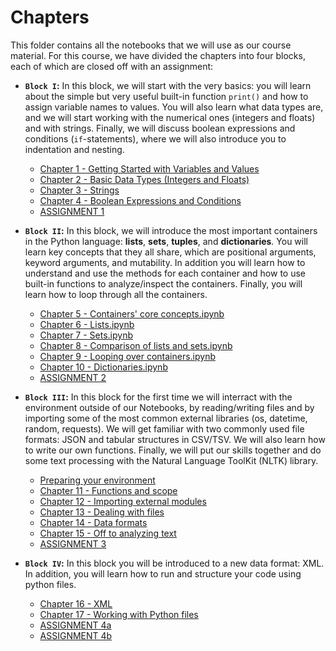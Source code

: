# Chapters

This folder contains all the notebooks that we will use as our course material. For this course, we have divided the chapters into four blocks, each of which are closed off with an assignment:

- **`Block I`:** In this block, we will start with the very basics: you will learn about the simple but very useful built-in function `print()` and how to assign variable names to values. You will also learn what data types are, and we will start working with the numerical ones (integers and floats) and with strings. Finally, we will discuss boolean expressions and conditions (`if`-statements), where we will also introduce you to indentation and nesting.

  - [Chapter 1 - Getting Started with Variables and Values](https://github.com/cltl/python-for-text-analysis/blob/master/Chapters/Chapter%201%20-%20Getting%20Started%20with%20Variables%20and%20Values.ipynb) 
  - [Chapter 2 - Basic Data Types (Integers and Floats)](https://github.com/cltl/python-for-text-analysis/blob/master/Chapters/Chapter%202%20-%20Basic%20Data%20Types%20(Integers%20and%20Floats).ipynb) 
  - [Chapter 3 - Strings](https://github.com/cltl/python-for-text-analysis/blob/master/Chapters/Chapter%203%20-%20Strings.ipynb)   
  - [Chapter 4 - Boolean Expressions and Conditions](https://github.com/cltl/python-for-text-analysis/blob/master/Chapters/Chapter%204%20-%20Boolean%20Expressions%20and%20Conditions.ipynb) 
  - [ASSIGNMENT 1](https://github.com/cltl/python-for-text-analysis/blob/master/Assignments/ASSIGNMENT-1.ipynb)

- **`Block II`:** In this block, we will introduce the most important containers in the Python language: **lists**, **sets**, **tuples**, and **dictionaries**. You will learn key concepts that they all share, which are positional arguments, keyword arguments, and mutability. In addition you will learn how to understand and use the methods for each container and how to use built-in functions to analyze/inspect the containers. Finally, you will learn how to loop through all the containers.

  - [Chapter 5 - Containers' core concepts.ipynb](https://github.com/cltl/python-for-text-analysis/blob/master/Chapters/Chapter%205%20-%20Containers'%20core%20concepts.ipynb)
  - [Chapter 6 - Lists.ipynb](https://github.com/cltl/python-for-text-analysis/blob/master/Chapters/Chapter%206%20-%20Lists.ipynb)
  - [Chapter 7 - Sets.ipynb](https://github.com/cltl/python-for-text-analysis/blob/master/Chapters/Chapter%207%20-%20Sets.ipynb)
  - [Chapter 8 - Comparison of lists and sets.ipynb](https://github.com/cltl/python-for-text-analysis/blob/master/Chapters/Chapter%208%20-%20Comparison%20of%20lists%20and%20sets.ipynb)
  - [Chapter 9 - Looping over containers.ipynb](https://github.com/cltl/python-for-text-analysis/blob/master/Chapters/Chapter%209%20-%20Looping%20over%20containers.ipynb)
  - [Chapter 10 - Dictionaries.ipynb](https://github.com/cltl/python-for-text-analysis/blob/master/Chapters/Chapter%2010%20-%20Dictionaries.ipynb)
  - [ASSIGNMENT 2](https://github.com/cltl/python-for-text-analysis/blob/master/Assignments/ASSIGNMENT-2.ipynb)
  
- **`Block III`:** In this block for the first time we will interract with the environment outside of our Notebooks, by reading/writing files and by importing some of the most common external libraries (os, datetime, random, requests). We will get familiar with two commonly used file formats: JSON and tabular structures in CSV/TSV. We will also learn how to write our own functions. Finally, we will put our skills together and do some text processing with the Natural Language ToolKit (NLTK) library.

    - [Preparing your environment](https://raw.githubusercontent.com/cltl/python-for-text-analysis/master/Class_Notes/Preparation%20for%20Chapters%2013%2C%2014%2C%20and%2015.ipynb)
    - [Chapter 11 - Functions and scope](https://raw.githubusercontent.com/cltl/python-for-text-analysis/master/Chapters/Chapter%2011%20-%20Functions%20and%20scope.ipynb)
    - [Chapter 12 - Importing external modules](https://raw.githubusercontent.com/cltl/python-for-text-analysis/master/Chapters/Chapter%2012%20-%20Importing%20external%20modules.ipynb)
    - [Chapter 13 - Dealing with files](https://raw.githubusercontent.com/cltl/python-for-text-analysis/master/Chapters/Chapter%2013%20-%20Dealing%20with%20files.ipynb)
    - [Chapter 14 - Data formats](https://raw.githubusercontent.com/cltl/python-for-text-analysis/master/Chapters/Chapter%2014%20-%20Data%20formats.ipynb)
    - [Chapter 15 - Off to analyzing text](https://raw.githubusercontent.com/cltl/python-for-text-analysis/master/Chapters/Chapter%2015%20-%20Off%20to%20analyzing%20text.ipynb)
    - [ASSIGNMENT 3](https://raw.githubusercontent.com/cltl/python-for-text-analysis/master/Assignments/ASSIGNMENT-3.ipynb)
    
    
- **`Block IV`:** In this block you will be introduced to a new data format: XML. In addition, you will learn how to run and structure your code using python files.

  - [Chapter 16 - XML](https://github.com/cltl/python-for-text-analysis/blob/master/Chapters/Chapter%2016%20-%20XML.ipynb)
  - [Chapter 17 - Working with Python files](https://github.com/cltl/python-for-text-analysis/blob/master/Chapters/Chapter%2017%20-%20Working%20with%20Python%20files.ipynb)
  - [ASSIGNMENT 4a](https://github.com/cltl/python-for-text-analysis/blob/master/Assignments/ASSIGNMENT-4a.ipynb)
  - [ASSIGNMENT 4b](https://github.com/cltl/python-for-text-analysis/blob/master/Assignments/ASSIGNMENT-4b.ipynb)
